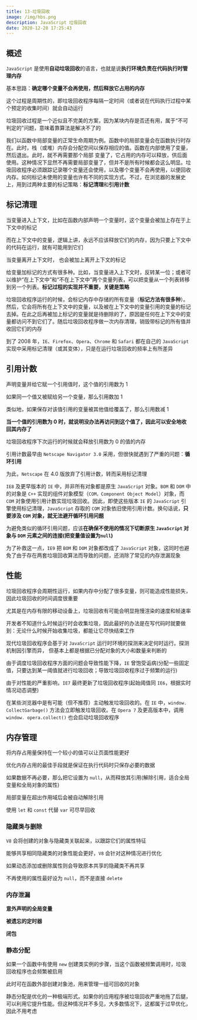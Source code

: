 ```yaml
---
title: 13-垃圾回收
image: /img/hbs.png
description: JavaScript 垃圾回收
date: 2020-12-28 17:25:43
---
```



## 概述

`JavaScript` 是使用**自动垃圾回收**的语言，也就是说**执行环境负责在代码执行时管理内存**

基本思路：**确定哪个变量不会再使用，然后释放它占用的内存**

这个过程是周期性的，即垃圾回收程序每隔一定时间（或者说在代码执行过程中某个预定的收集时间）就会自动运行

垃圾回收过程是一个近似且不完美的方案，因为某块内存是否还有用，属于“不可判定的”问题，意味着靠算法是解决不了的

我们以函数中局部变量的正常生命周期为例。函数中的局部变量会在函数执行时存在。此时，栈（或堆）内存会分配空间以保存相应的值。函数在内部使用了变量，然后退出。此时，就不再需要那个局部 变量了，它占用的内存可以释放，供后面使用。这种情况下显然不再需要局部变量了，但并不是所有时候都会这么明显。垃圾回收程序必须跟踪记录哪个变量还会使用，以及哪个变量不会再使用，以便回收内存。如何标记未使用的变量也许有不同的实现方式。不过，在浏览器的发展史上，用到过两种主要的标记策略：**标记清理**和**引用计数**

## 标记清理

当变量进入上下文，比如在函数内部声明一个变量时，这个变量会被加上存在于上下文中的标记

而在上下文中的变量，逻辑上讲，永远不应该释放它们的内存，因为只要上下文中的代码在运行，就有可能用到它们

当变量离开上下文时， 也会被加上离开上下文的标记

给变量加标记的方式有很多种。比如，当变量进入上下文时，反转某一位；或者可以维护“在上下文中”和“不在上下文中”两个变量列表，可以把变量从一个列表转移到另一个列表。**标记过程的实现并不重要，关键是策略**

垃圾回收程序运行的时候，会标记内存中存储的所有变量（**标记方法有很多种**）。然后，它会将所有在上下文中的变量，以及被在上下文中的变量引用的变量的标记去掉。在此之后再被加上标记的变量就是待删除的了，原因是任何在上下文中的变量都访问不到它们了。随后垃圾回收程序做一次内存清理，销毁带标记的所有值并收回它们的内存

到了 2008 年，`IE`、`Firefox`、`Opera`、`Chrome` 和 `Safari` 都在自己的 `JavaScript` 实现中采用标记清理（或其变体），只是在运行垃圾回收的频率上有所差异

## 引用计数

声明变量并给它赋一个引用值时，这个值的引用数为 1

如果同一个值又被赋给另一个变量，那么引用数加 1

类似地，如果保存对该值引用的变量被其他值给覆盖了，那么引用数减 1

**当一个值的引用数为 0 时，就说明没办法再访问到这个值了，因此可以安全地收回其内存了**

垃圾回收程序下次运行的时候就会释放引用数为 0 的值的内存

引用计数最早由 `Netscape Navigator 3.0` 采用，但很快就遇到了严重的问题：**循环引用**

为此，`Netscape` 在 4.0 版放弃了引用计数，转而采用标记清理

`IE8` 及更早版本的 `IE` 中，并非所有对象都是原生 `JavaScript` 对象。`BOM` 和 `DOM` 中的对象是 `C++` 实现的组件对象模型（`COM，Component Object Model`）对象，而 `COM` 对象使用引用计数实现垃圾回收。因此，即使这些版本 `IE` 的 `JavaScript` 引擎使用标记清理，`JavaScript` 存取的 `COM` 对象依旧使用引用计数。换句话说，**只要涉及 `COM` 对象，就无法避开循环引用问题**

为避免类似的循环引用问题，应该**在确保不使用的情况下切断原生 `JavaScript` 对象与 `DOM` 元素之间的连接(把变量值设置为`null`)**

为了补救这一点，`IE9` 把 `BOM` 和 `DOM` 对象都改成了 `JavaScript` 对象，这同时也避免了由于存在两套垃圾回收算法而导致的问题，还消除了常见的内存泄漏现象

## 性能

垃圾回收程序会周期性运行，如果内存中分配了很多变量，则可能造成性能损失，因此垃圾回收的时间调度很重要

尤其是在内存有限的移动设备上，垃圾回收有可能会明显拖慢渲染的速度和帧速率

开发者不知道什么时候运行时会收集垃圾，因此最好的办法是在写代码时就要做到：无论什么时候开始收集垃圾，都能让它尽快结束工作

现代垃圾回收程序会基于对 `JavaScript` 运行时环境的探测来决定何时运行。探测机制因引擎而异， 但基本上都是根据已分配对象的大小和数量来判断的

由于调度垃圾回收程序方面的问题会导致性能下降，`IE` 曾饱受诟病(分配一些固定值，只要达到某一阈值就进行垃圾回收；导致垃圾回收程序过于频繁的运行)

由于对性能的严重影响，`IE7` 最终更新了垃圾回收程序(起始阈值同 `IE6`，根据实时情况动态调整)

在某些浏览器中是有可能（但不推荐）主动触发垃圾回收的。在 `IE` 中，`window. CollectGarbage()` 方法会立即触发垃圾回收。在 `Opera 7` 及更高版本中，调用 `window. opera.collect()` 也会启动垃圾回收程序

## 内存管理

将内存占用量保持在一个较小的值可以让页面性能更好

优化内存占用的最佳手段就是保证在执行代码时只保存必要的数据

如果数据不再必要，那么把它设置为 `null`，从而释放其引用(解除引用，适合全局变量和全局对象的属性)

局部变量在超出作用域后会被自动解除引用

使用 `let` 和 `const` 代替 `var` 可尽早回收

### 隐藏类与删除

`V8` 会将创建的对象与隐藏类关联起来，以跟踪它们的属性特征

能够共享相同隐藏类的对象性能会更好，`V8` 会针对这种情况进行优化

如果动态添加或删除属性则会导致原本共享的隐藏类不再共享

不再使用的属性最好设为 `null`，而不是直接 `delete`

### 内存泄漏

**意外声明的全局变量**

**被遗忘的定时器**

**闭包**

### 静态分配

如果一个函数中有使用 `new` 创建类实例的步骤，当这个函数被频繁调用时，垃圾回收程序也会频繁被启用

此时可在函数外部创建对象池，用来管理一组可回收的对象

静态分配是优化的一种极端形式。如果你的应用程序被垃圾回收严重地拖了后腿，可以利用它提升性能。但这种情况并不多见，大多数情况下，这都属于过早优化，因此不用考虑